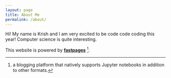 ```yaml
---
layout: page
title: About Me
permalink: /about/
---
```


Hi! My name is Krish and I am very excited to be code code coding this year! Computer science is quite interesting. 


This website is powered by **[fastpages](https://github.com/fastai/fastpages)** [^1].



[^1]:a blogging platform that natively supports Jupyter notebooks in addition to other formats.
